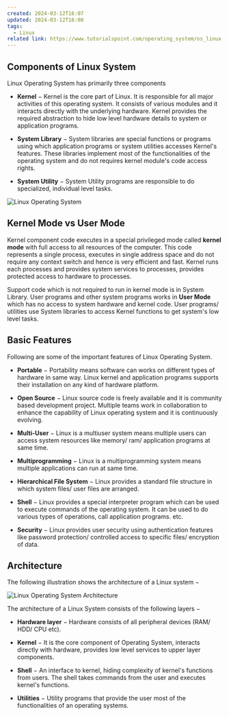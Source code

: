 ```yaml
---
created: 2024-03-12T16:07
updated: 2024-03-12T16:08
tags:
  - Linux
related link: https://www.tutorialspoint.com/operating_system/os_linux.htm
---
```

## Components of Linux System

Linux Operating System has primarily three components

- **Kernel** − Kernel is the core part of Linux. It is responsible for all major activities of this operating system. It consists of various modules and it interacts directly with the underlying hardware. Kernel provides the required abstraction to hide low level hardware details to system or application programs.

- **System Library** − System libraries are special functions or programs using which application programs or system utilities accesses Kernel's features. These libraries implement most of the functionalities of the operating system and do not requires kernel module's code access rights.

- **System Utility** − System Utility programs are responsible to do specialized, individual level tasks.


![Linux Operating System](https://www.tutorialspoint.com/operating_system/images/linux_os.jpg)

## Kernel Mode vs User Mode

Kernel component code executes in a special privileged mode called **kernel mode** with full access to all resources of the computer. This code represents a single process, executes in single address space and do not require any context switch and hence is very efficient and fast. Kernel runs each processes and provides system services to processes, provides protected access to hardware to processes.

Support code which is not required to run in kernel mode is in System Library. User programs and other system programs works in **User Mode** which has no access to system hardware and kernel code. User programs/ utilities use System libraries to access Kernel functions to get system's low level tasks.

## Basic Features

Following are some of the important features of Linux Operating System.

- **Portable** − Portability means software can works on different types of hardware in same way. Linux kernel and application programs supports their installation on any kind of hardware platform.

- **Open Source** − Linux source code is freely available and it is community based development project. Multiple teams work in collaboration to enhance the capability of Linux operating system and it is continuously evolving.

- **Multi-User** − Linux is a multiuser system means multiple users can access system resources like memory/ ram/ application programs at same time.

- **Multiprogramming** − Linux is a multiprogramming system means multiple applications can run at same time.

- **Hierarchical File System** − Linux provides a standard file structure in which system files/ user files are arranged.

- **Shell** − Linux provides a special interpreter program which can be used to execute commands of the operating system. It can be used to do various types of operations, call application programs. etc.

- **Security** − Linux provides user security using authentication features like password protection/ controlled access to specific files/ encryption of data.


## Architecture

The following illustration shows the architecture of a Linux system −

![Linux Operating System Architecture](https://www.tutorialspoint.com/operating_system/images/linux_architecture.jpg)

The architecture of a Linux System consists of the following layers −

- **Hardware layer** − Hardware consists of all peripheral devices (RAM/ HDD/ CPU etc).

- **Kernel** − It is the core component of Operating System, interacts directly with hardware, provides low level services to upper layer components.

- **Shell** − An interface to kernel, hiding complexity of kernel's functions from users. The shell takes commands from the user and executes kernel's functions.

- **Utilities** − Utility programs that provide the user most of the functionalities of an operating systems.